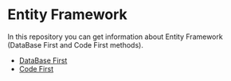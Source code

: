 # Entity Framework
In this repository you can get information about Entity Framework (DataBase First and Code First methods).<br/>
* [DataBase First](https://github.com/merisahakyan/EntityFramework/tree/master/DataBaseFirst/DataBaseFirst)
* [Code First]()
